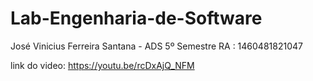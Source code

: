 # Lab-Engenharia-de-Software

José Vinicius Ferreira Santana - ADS 5º Semestre
RA : 1460481821047

link do video: https://youtu.be/rcDxAjQ_NFM

